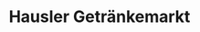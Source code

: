 ---
title: "Hausler Getränkemarkt"
url: /sulzbach-rosenberg/hausler-getraenkemarkt/
shop: Getränke
---
